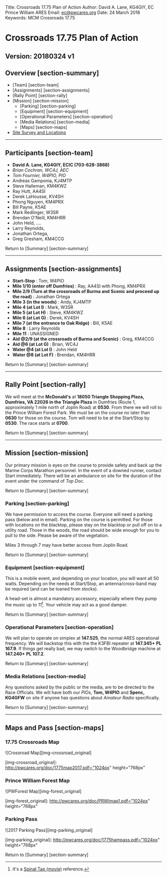 Title: Crossroads 17.75 Plan of Action
Author: David A. Lane, KG4GIY, EC Prince William ARES
Email: ec@pwcares.org
Date: 24 March 2018
Keywords: MCM Crossroads 17.75

# Crossroads 17.75 Plan of Action
Version: 20180324 v1
---

## Overview [section-summary]
* [Team] [section-team]
* [Assignments] [section-assignments]
* [Rally Point] [section-rally]
* [Mission] [section-mission]
	* [Parking] [section-parking]
	* [Equipment] [section-equipment]
	* [Operational Parameters] [section-operation]
	* [Media Relations] [section-media]
	* [Maps] [section-maps]
* <a href="http://www.pwcares.org/html/sitesurvey.html">Site Survey and Locations</a>

---

## Participants [section-team]

* __David A. Lane, KG4GIY, ECIC (703-628-3868)__
* _Brian Cochran, WC4J, AEC_
* _Tom Fournier, W4PIO, PIO_
* Andreas Gamponia, KJ4MTP
* Steve Halleman, KM4KWZ
* Ray Hutt, AA4SI
* Derek LaHousse, KV4SH
* Phong Nguyen, KM4PRX
* Bill Payne, K5AE
* Mark Redlinger, W3SR
* Brendan O'Neill, KM4HRR
* John Held, ....
* Larry Reynolds,
* Jonathan Ortega,
* Greg Gresham, KM4CCG

Return to [Summary] [section-summary]

---

## Assignments [section-assignments]

* __Start-Stop__ : Tom, W4PIO
* __Mile 1/10 (enter off Dumfries)__ : Ray, AA4SI with Phong, KM4PRX
* __Mile 2/9 (Turn at the crossroads of Burma and Scenic and proceed up the road)__ : Jonathan Ortega
* __Mile 3 (in the woods)__ : Andy, KJ4MTP
* __Mile 4 (at Lot I)__ : Mark, W3SR
* __Mile 5 (at Lot H)__ : Steve, KM4KWZ
* __Mile 6 (at Lot G)__ : Derek, KV4SH
* __Mile 7 (at the entrance to Oak Ridge)__ : Bill, K5AE
* __Mile 8__ : Larry Reynolds
* __Mile 11__ : UNASSIGNED
* __Aid @2/9 (at the crossroads of Burma and Scenic)__ : Greg, KM4CCG
* __Aid @6 (at Lot G)__ : Brian, WC4J
* __Water @4 (at Lot I)__ : John Held
* __Water @8 (at Lot F)__ : Brendan, KM4HRR


Return to [Summary] [section-summary]

---

## Rally Point [section-rally]

We will meet at the __McDonald's__ at __18050 Triangle Shopping Plaza, Dumfries, VA 22026 in the Triangle Plaza__ in Dumfries (Route 1, approximately 1 mile north of Joplin Road) at __0530__. From there we will roll to the Prince William Forest Park. We must be on the course no later than __0630__ for those on the course. Tom will need to be at the Start/Stop by __0530__.
The race starts at __0700__.

Return to [Summary] [section-summary]

---

## Mission [section-mission]

Our primary mission is eyes on the course to provide safety and back up the Marine Corps Marathon personnel. In the event of a downed runner, contact Start immediately. There will be an ambulance on site for the duration of the event under the command of _Top Doc_.

Return to [Summary] [section-summary]

### Parking [section-parking]

We have permission to access the course. Everyone will need a parking pass (below and in email). Parking on the course is permitted. For those with locations on the blacktop, please stay on the blacktop or pull off on to a utility road. Those in the woods, the road should be wide enough for you to pull to the side. Please be aware of the vegetation.

Miles 3 through 7 may have better access from Joplin Road.

Return to [Summary] [section-summary]

### Equipment [section-equipment]

This is a mobile event, and depending on your location, you will want all 50 watts. Depending on the needs at Start/Stop, an antenna/cross-band may be required (and can be loaned from stocks). 

A head-set is almost a mandatory accessory, especially where they pump the music up to _11_[^fn-spinal_tap]. Your vehicle may act as a good damper.

Return to [Summary] [section-summary]

[^fn-spinal_tap]:It's a <a href="http://www.imdb.com/title/tt0088258/quotes">Spinal Tap (movie)</a> reference.  

### Operational Parameters [section-operation]

We will plan to operate on simplex at __147.525__, the normal ARES operational frequency. We will backstop this with the the K3FBI repeater at __147.345+__ __PL 167.9__. If things get really bad, we may switch to the Woodbridge machine at __147.240+__ __PL 107.2__. 

Return to [Summary] [section-summary]

### Media Relations [section-media]

Any questions asked by the public or the media, are to be directed to the Race Officials. We will have both our _PIOs_, __Tom, W4PIO__ and __Spenc, KG4GFW__ on site if anyone has questions about _Amateur Radio_ specifically. 

Return to [Summary] [section-summary]

---

## Maps and Pass [section-maps]

### 17.75 Crossroads Map

![Crossroad Map][img-crossroad_original]

[img-crossroad_original]: http://pwcares.org/doc/1775map2017.pdf="1024px" height="768px"

### Prince William Forest Map

![PWForest Map][img-forest_original]

[img-forest_original]: http://pwcares.org/doc/PRWImap1.pdf="1024px" height="768px"

### Parking Pass

![2017 Parking Pass][img-parking_original]

[img-parking_original]: http://pwcares.org/doc/1775hampass.pdf="1024px" height="768px"

Return to [Summary] [section-summary]

